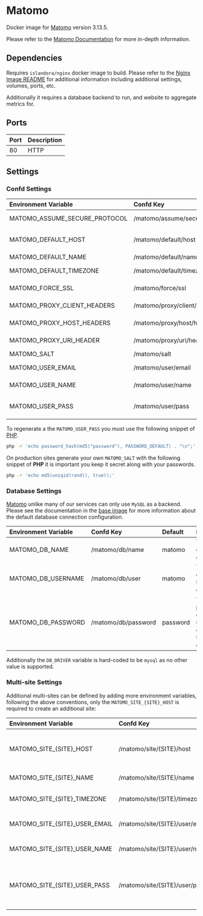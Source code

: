 # Matomo

Docker image for [Matomo] version 3.13.5.

Please refer to the [Matomo Documentation] for more in-depth information.

## Dependencies

Requires `islandora/nginx` docker image to build. Please refer to the
[Nginx Image README](../nginx/README.md) for additional information including
additional settings, volumes, ports, etc.

Additionally it requires a database backend to run, and  website to aggregate
metrics for.

## Ports

| Port | Description |
| :--- | :---------- |
| 80   | HTTP        |

## Settings

### Confd Settings

| Environment Variable          | Confd Key                      | Default                                                      | Description                                                     |
| :---------------------------- | :----------------------------- | :----------------------------------------------------------- | :-------------------------------------------------------------- |
| MATOMO_ASSUME_SECURE_PROTOCOL | /matomo/assume/secure/protocol | 1                                                            | <https://matomo.org/faq/how-to-install/faq_98/>                 |
| MATOMO_DEFAULT_HOST           | /matomo/default/host           | islandora.traefik.me                                         | The URL of the default site for which to gather metrics for     |
| MATOMO_DEFAULT_NAME           | /matomo/default/name           | Islandora                                                    | The name of the default site                                    |
| MATOMO_DEFAULT_TIMEZONE       | /matomo/default/timezone       | America/Halifax                                              | The timezone where the default site is hosted                   |
| MATOMO_FORCE_SSL              | /matomo/force/ssl              | 1                                                            | <https://matomo.org/faq/how-to/faq_91/>                         |
| MATOMO_PROXY_CLIENT_HEADERS   | /matomo/proxy/client/headers   | HTTP_X_FORWARDED_FOR                                         | <https://matomo.org/faq/how-to-install/faq_98/>                 |
| MATOMO_PROXY_HOST_HEADERS     | /matomo/proxy/host/headers     | HTTP_X_FORWARDED_HOST                                        | <https://matomo.org/faq/how-to-install/faq_98/>                 |
| MATOMO_PROXY_URI_HEADER       | /matomo/proxy/uri/header       | 1                                                            | <https://matomo.org/faq/how-to-install/faq_98/>                 |
| MATOMO_SALT                   | /matomo/salt                   | 5a472390550bd59e4428a41aa472137b                             | Used to generate hashes.                                        |
| MATOMO_USER_EMAIL             | /matomo/user/email             | admin@example.org                                            | The matomo administrator email                                  |
| MATOMO_USER_NAME              | /matomo/user/name              | admin                                                        | The matomo administrator user                                   |
| MATOMO_USER_PASS              | /matomo/user/pass              | $2y$10$A4l7KT4bgUt1CFpIqf8A9.sthoj0BP3E6PQ5mMO4enYRs38VGIk5S | The matomo administrator's password (See how to generate below) |

To regenerate a the `MATOMO_USER_PASS` you must use the following snippet of
[PHP](https://matomo.org/faq/how-to/faq_191/).

```bash
php -r 'echo password_hash(md5("password"), PASSWORD_DEFAULT) . "\n";'
```

On production sites generate your own `MATOMO_SALT` with the following snippet
of **PHP** it is important you keep it secret along with your passwords.

```bash
php -r 'echo md5(uniqid(rand(), true));'
```

### Database Settings

[Matomo] unlike many of our services can only use `MySQL` as a backend. Please see
the documentation in the [base image] for more information about the default
database connection configuration.

| Environment Variable | Confd Key           | Default  | Description                                              |
| :------------------- | :------------------ | :------- | :------------------------------------------------------- |
| MATOMO_DB_NAME       | /matomo/db/name     | matomo   | The name of the database                                 |
| MATOMO_DB_USERNAME   | /matomo/db/user     | matomo   | The user to connect to the database                      |
| MATOMO_DB_PASSWORD   | /matomo/db/password | password | The password of the user used to connect to the database |

Additionally the `DB_DRIVER` variable is hard-coded to be `mysql` as no other
value is supported.

### Multi-site Settings

Additional multi-sites can be defined by adding more environment variables,
following the above conventions, only the `MATOMO_SITE_{SITE}_HOST` is required
to create an additional site:

| Environment Variable          | Confd Key                      | Default                                                      | Description                                                   |
| :---------------------------- | :----------------------------- | :----------------------------------------------------------- | :------------------------------------------------------------ |
| MATOMO_SITE_{SITE}_HOST       | /matomo/site/{SITE}/host       |                                                              | The URL of the site for which to gather metrics for           |
| MATOMO_SITE_{SITE}_NAME       | /matomo/site/{SITE}/name       | {SITE}                                                       | The name of the site                                          |
| MATOMO_SITE_{SITE}_TIMEZONE   | /matomo/site/{SITE}/timezone   | America/Halifax                                              | The timezone the site is hosted in                            |
| MATOMO_SITE_{SITE}_USER_EMAIL | /matomo/site/{SITE}/user/email | admin@example.org                                            | The site administrator email                                  |
| MATOMO_SITE_{SITE}_USER_NAME  | /matomo/site/{SITE}/user/name  | {SITE}_admin                                                 | The site administrator user                                   |
| MATOMO_SITE_{SITE}_USER_PASS  | /matomo/site/{SITE}/user/pass  | $2y$10$A4l7KT4bgUt1CFpIqf8A9.sthoj0BP3E6PQ5mMO4enYRs38VGIk5S | The site administrator's password (See how to generate above) |

[base image]: ../base/README.md
[Matomo Documentation]: https://matomo.org/docs/
[Matomo]: https://matomo.org/
